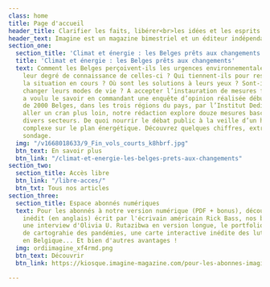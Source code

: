```yaml
---
class: home
title: Page d'accueil
header_title: Clarifier les faits, libérer<br>les idées et les esprits
header_text: Imagine est un magazine bimestriel et un éditeur indépendant depuis 2001.
section_one:
  section_title: 'Climat et énergie : les Belges prêts aux changements'
  title: 'Climat et énergie : les Belges prêts aux changements'
  text: Comment les Belges perçoivent-ils les urgences environnementales ? Quel est
    leur degré de connaissance de celles-ci ? Qui tiennent-ils pour responsables de
    la situation en cours ? Où sont les solutions à leurs yeux ? Sont-ils prêts à
    changer leurs modes de vie ? A accepter l’instauration de mesures fortes ? Imagine
    a voulu le savoir en commandant une enquête d’opinion réalisée début octobre auprès
    de 2000 Belges, dans les trois régions du pays, par l’Institut Dedicated. Pour
    aller un cran plus loin, notre rédaction explore douze mesures basculantes dans
    divers secteurs. De quoi nourrir le débat public à la veille d’un hiver qui s’annonce
    complexe sur le plan énergétique. Découvrez quelques chiffres, extraits de ce
    sondage.
  img: "/v1668018633/9_Fin_vols_courts_k8hbrf.jpg"
  btn_text: En savoir plus
  btn_link: "/climat-et-energie-les-belges-prets-aux-changements"
section_two:
  section_title: Accès libre
  btn_link: "/libre-acces/"
  btn_txt: Tous nos articles
section_three:
  section_title: Espace abonnés numériques
  text: Pour les abonnés à notre version numérique (PDF + bonus), découvrez un texte
    inédit (en anglais) écrit par l'écrivain américain Rick Bass, nos baromètres égalité-diversité,
    une interview d'Olivia U. Rutazibwa en version longue, le portfolio d'un projet
    de cartograhie des pandémies, une carte interactive inédite des luttes environnementales
    en Belgique... Et bien d'autres avantages !
  img: ordiimagine_xf4rmd.png
  btn_text: Découvrir
  btn_link: https://kiosque.imagine-magazine.com/pour-les-abonnes-imagine/

---
```

